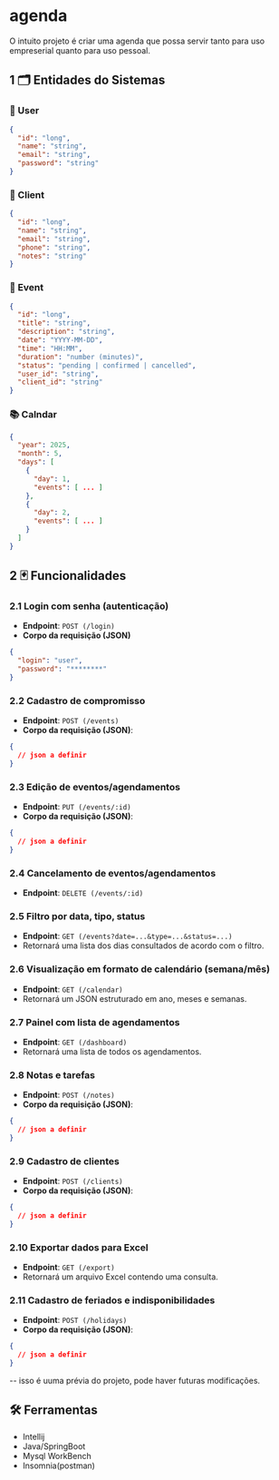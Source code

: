 # agenda
O intuito projeto é criar uma agenda que possa servir tanto para uso empreserial quanto para uso pessoal.

## 1 🗂️ Entidades do Sistemas

### 👤 User
```json
{
  "id": "long",
  "name": "string",
  "email": "string",
  "password": "string"
}
```
### 👥 Client
```json
{
  "id": "long",
  "name": "string",
  "email": "string",
  "phone": "string",
  "notes": "string"
}
```
### 📌 Event
```json
{
  "id": "long",
  "title": "string",
  "description": "string",
  "date": "YYYY-MM-DD",
  "time": "HH:MM",
  "duration": "number (minutes)",
  "status": "pending | confirmed | cancelled",
  "user_id": "string",
  "client_id": "string"
}
```
### 📚 Calndar
```json
{
  "year": 2025,
  "month": 5,
  "days": [
    {
      "day": 1,
      "events": [ ... ]
    },
    {
      "day": 2,
      "events": [ ... ]
    }
  ]
}
```
## 2 🃏 Funcionalidades

### 2.1 Login com senha (autenticação)
- **Endpoint**: `POST (/login)`
- **Corpo da requisição (JSON)**
```json
{
  "login": "user",
  "password": "********"
}
```

### 2.2 Cadastro de compromisso
- **Endpoint**: `POST (/events)`
- **Corpo da requisição (JSON)**:
```json
{
  // json a definir
}
```

### 2.3 Edição de eventos/agendamentos
- **Endpoint**: `PUT (/events/:id)`
- **Corpo da requisição (JSON)**:
```json
{
  // json a definir
}
```

### 2.4 Cancelamento de eventos/agendamentos
- **Endpoint**: `DELETE (/events/:id)`

### 2.5 Filtro por data, tipo, status
- **Endpoint**: `GET (/events?date=...&type=...&status=...)`
- Retornará uma lista dos dias consultados de acordo com o filtro.

### 2.6 Visualização em formato de calendário (semana/mês)
- **Endpoint**: `GET (/calendar)`
- Retornará um JSON estruturado em ano, meses e semanas.

### 2.7 Painel com lista de agendamentos
- **Endpoint**: `GET (/dashboard)`
- Retornará uma lista de todos os agendamentos.

### 2.8 Notas e tarefas 
- **Endpoint**: `POST (/notes)`
- **Corpo da requisição (JSON)**:
```json
{
  // json a definir
}
```

### 2.9 Cadastro de clientes
- **Endpoint**: `POST (/clients)`
- **Corpo da requisição (JSON)**:
```json
{
  // json a definir
}
```

### 2.10 Exportar dados para Excel
- **Endpoint**: `GET (/export)`
- Retornará um arquivo Excel contendo uma consulta.

### 2.11 Cadastro de feriados e indisponibilidades
- **Endpoint**: `POST (/holidays)`
- **Corpo da requisição (JSON)**:
```json
{
  // json a definir
}
```

-- isso é uuma prévia do projeto, pode haver futuras modificações.

## 🛠️ Ferramentas
- Intellij
- Java/SpringBoot
- Mysql WorkBench
- Insomnia(postman)
